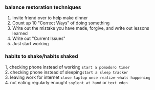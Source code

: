 ### balance restoration techniques 
1. Invite friend over to help make dinner 
2. Count up 10 "Correct Ways" of doing something
3. Write out the mistake you have made, forgive, and write out lessons learned
4. Write out "Current Issues"
5. Just start working 

### habits to shake/habits shaked
1, checking phone instead of working  `start a pomodoro timer`   
2. checking phone instead of sleeping`start a sleep tracker`   
3. leaving work for internet `close laptop once realize whats happening`   
4. not eating regularly enought `soylent at hand` or `text eden`   



